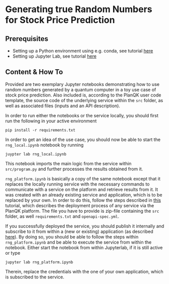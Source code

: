 # Generating true Random Numbers for Stock Price Prediction

## Prerequisites
- Setting up a Python environment using e.g. conda, see tutorial [here](https://docs.conda.io/projects/conda/en/latest/user-guide/getting-started.html)
- Setting up Jupyter Lab, see tutorial [here](https://jupyterlab.readthedocs.io/en/stable/getting_started/installation.html)

## Content & How To
Provided are two exemplary Jupyter notebooks demonstrating how to use random numbers generated by a quantum computer in a toy use case of stock price prediction.
Also included is, according to the PlanQK user code template, the source code of the underlying service within the `src` folder, as well as associated files (inputs and an API description).  

In order to run either the notebooks or the service locally, you should first run the following in your active environment
```
pip install -r requirements.txt
```
In order to get an idea of the use case, you should now be able to start the `rng_local.ipynb` notebook by running
```
juypter lab rng_local.ipynb
```
This notebook imports the main logic from the service within `src/program.py` and further processes the results obtained from it. 

`rng_platform.ipynb` is basically a copy of the same notebook except that it replaces the locally running service with the necessary commands to communicate with a service on the platform and retrieve results from it.
It was created with an already existing service and application, which is to be replaced by your own. 
In order to do this, follow the steps described in [this](https://docs.platform.planqk.de/en/latest/platform_instructions/service_platform.html#deploy-services-on-the-planqk-platform) tutorial, which describes the deployment process of any service via the PlanQK platform.
The file you have to provide is zip-file containing the `src` folder, as well `requirements.txt` and `openapi-spec.yml`.

If you successfully deployed the service, you should publish it internally and subscribe to it from within a (new or existing) application (as described [here](https://docs.platform.planqk.de/en/latest/platform_instructions/service_platform.html#subscribing-to-services-using-applications)).
By doing so, you should be able to follow the steps within `rng_platform.ipynb` and be able to execute the service from within the notebook. Either start the notebook from within Jupyterlab, if it is still active or type
```
jupyter lab rng_platform.ipynb
```
Therein, replace the credentials with the one of your own application, which is subscribed to the service.